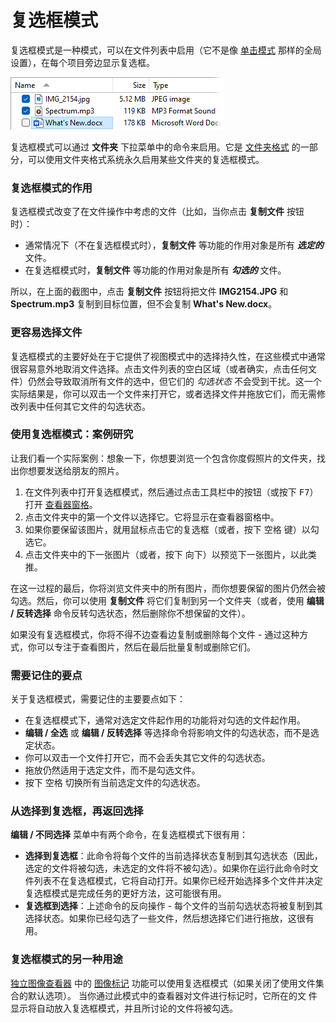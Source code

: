 # 复选框模式

复选框模式是一种模式，可以在文件列表中启用（它不是像 [单击模式](single-click_mode.zh.md) 那样的全局设置），在每个项目旁边显示复选框。

![](/Manual/images/media/13/check-box_2.png) 

复选框模式可以通过 **文件夹** 下拉菜单中的命令来启用。它是 [文件夹格式](/Manual/basic_concepts/folder_options/README.zh.md) 的一部分，可以使用文件夹格式系统永久启用某些文件夹的复选框模式。

### 复选框模式的作用

复选框模式改变了在文件操作中考虑的文件（比如，当你点击 **复制文件** 按钮时）：

- 通常情况下（不在复选框模式时），**复制文件** 等功能的作用对象是所有 ***选定的*** 文件。
- 在复选框模式时，**复制文件** 等功能的作用对象是所有 ***勾选的*** 文件。

所以，在上面的截图中，点击 **复制文件** 按钮将把文件 **IMG2154.JPG** 和 **Spectrum.mp3** 复制到目标位置，但不会复制 **What's New.docx**。

### 更容易选择文件

复选框模式的主要好处在于它提供了视图模式中的选择持久性，在这些模式中通常很容易意外地取消文件选择。点击文件列表的空白区域（或者确实，点击任何文件）仍然会导致取消所有文件的选中，但它们的 *勾选状态* 不会受到干扰。这一个实际结果是，你可以双击一个文件来打开它，或者选择文件并拖放它们，而无需修改列表中任何其它文件的勾选状态。

### 使用复选框模式：案例研究

让我们看一个实际案例：想象一下，你想要浏览一个包含你度假照片的文件夹，找出你想要发送给朋友的照片。

1.  在文件列表中打开复选框模式，然后通过点击工具栏中的按钮（或按下 <kbd>F7</kbd>）打开 [查看器窗格](../../the_lister/viewer_pane.zh.md)。
2.  点击文件夹中的第一个文件以选择它。它将显示在查看器窗格中。
3.  如果你要保留该图片，就用鼠标点击它的复选框（或者，按下 <kbd>空格</kbd> 键）以勾选它。
4.  点击文件夹中的下一张图片（或者，按下 <kbd>向下</kbd>）以预览下一张图片，以此类推。

在这一过程的最后，你将浏览文件夹中的所有图片，而你想要保留的图片仍然会被勾选。然后，你可以使用 **复制文件** 将它们复制到另一个文件夹（或者，使用 **编辑 / 反转选择** 命令反转勾选状态，然后删除你不想保留的文件）。

如果没有复选框模式，你将不得不边查看边复制或删除每个文件 - 通过这种方式，你可以专注于查看图片，然后在最后批量复制或删除它们。

### 需要记住的要点

关于复选框模式，需要记住的主要要点如下：

- 在复选框模式下，通常对选定文件起作用的功能将对勾选的文件起作用。
- **编辑 / 全选** 或 **编辑 / 反转选择** 等选择命令将影响文件的勾选状态，而不是选定状态。
- 你可以双击一个文件打开它，而不会丢失其它文件的勾选状态。
- 拖放仍然适用于选定文件，而不是勾选文件。
- 按下 <kbd>空格</kbd> 切换所有当前选定文件的勾选状态。

### 从选择到复选框，再返回选择

**编辑 / 不同选择** 菜单中有两个命令，在复选框模式下很有用：

- **选择到复选框**：此命令将每个文件的当前选择状态复制到其勾选状态（因此，选定的文件将被勾选，未选定的文件将不被勾选）。如果你在运行此命令时文件列表不在复选框模式，它将自动打开。如果你已经开始选择多个文件并决定复选框模式是完成任务的更好方法，这可能很有用。
- **复选框到选择**：上述命令的反向操作 - 每个文件的当前勾选状态将被复制到其选择状态。如果你已经勾选了一些文件，然后想选择它们进行拖放，这很有用。

### 复选框模式的另一种用途

[独立图像查看器](/Manual/additional_functionality/viewing_images/README.zh.md) 中的 [图像标记](/Manual/additional_functionality/viewing_images/image_marking.zh.md) 功能可以使用复选框模式（如果关闭了使用文件集合的默认选项）。 当你通过此模式中的查看器对文件进行标记时，它所在的文 件显示将自动放入复选框模式，并且所讨论的文件将被勾选。